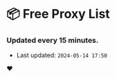 # :package: Free Proxy List
### Updated every 15 minutes.

- Last updated: `2024-05-14 17:50`

:heart:
